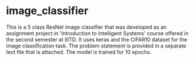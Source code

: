 # image_classifier
This is a 5 class ResNet image classifier that was developed as an assignment project in 'Introduction to Intelligent Systems' course offered in the second semester at IIITD.
It uses keras and the CIFAR10 dataset for the image classification task. The problem statement is provided in a separate text file that is attached.
The model is trained for 10 epochs.
